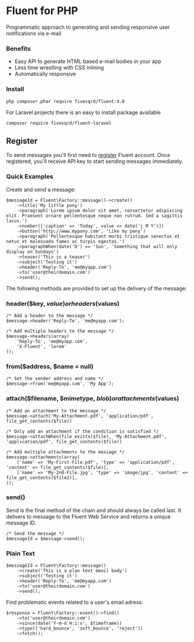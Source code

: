 Fluent for PHP
============
Programmatic approach to generating and sending responsive user notifications via e-mail

### Benefits ###
- Easy API to generate HTML based e-mail bodies in your app
- Less time wrestling with CSS inlining
- Automatically responsive

### Install ###

```
php composer.phar require fivesqrd/fluent:4.0
```

For Laravel projects there is an easy to install package available
```
composer require fivesqrd/fluent-laravel
```

## Register
To send messages you'll first need to [register](http://fluentmsg.com) Fluent account. Once registered, you'll receive API key to
start sending messages immediately.

### Quick Examples ###
Create and send a message:
```
$messageId = Fluent\Factory::message()->create()
    ->title('My little pony')
    ->paragraph('Lorem ipsum dolor sit amet, consectetur adipiscing elit. Praesent ornare pellentesque neque non rutrum. Sed a sagittis lacus.')
    ->number(['caption' => 'Today', value => date('j M Y')])
    ->button('http://www.mypony.com', 'Like my pony')
    ->paragraph('Pellentesque habitant morbi tristique senectus et netus et malesuada fames ac turpis egestas.')
    ->paragraphWhen(date('D') == 'Sun', 'Something that will only display on Sundays')
    ->teaser('This is a teaser')
    ->subject('Testing it')
    ->header('Reply-To', 'me@myapp.com')
    ->to('user@theirdomain.com')
    ->send();
```

The following methods are provided to set up the delivery of the message:

### header($key, $value) or headers($values)
```
/* Add a header to the message */
$message->header('Reply-To', 'me@myapp.com');
```

```
/* Add multiple headers to the message */
$message->headers(array(
    'Reply-To', 'me@myapp.com',
    'X-Fluent', 'lorem'
));
```

### from($address, $name = null)
```
/* Set the sender address and name */
$message->from('me@myapp.com', 'My App');
```

### attach($filename, $mimetype, $blob) or attachments($values)
```
/* Add an attachment to the message */
$message->attach('My-Attachment.pdf', 'application/pdf', file_get_contents($file))
```

```
/* Only add an attachment if the condition is satisfied */
$message->attachWhen(file_exists($file), 'My-Attachment.pdf', 'application/pdf', file_get_contents($file))
```

```
/* Add multiple attachments to the message */
$message->attachments(array(
    ['name' => 'My-First-File.pdf', 'type' => 'application/pdf', 'content' => file_get_contents($file)],
    ['name' => 'My-2nd-File.jpg', 'type' => 'image/jpg', 'content' => file_get_contents($file2)],
));
```

### send()
Send is the final method of the chain and should always be called last. It delivers to message to the Fluent Web Service and returns a unique message ID.
```
/* Send the message */
$messageId = $message->send();
```

### Plain Text ###
```
$messageId = Fluent\Factory::message()
    ->create('This is a plan text email body')
    ->subject('Testing it')
    ->header('Reply-To', 'me@myapp.com')
    ->to('user@theirdomain.com')
    ->send();
```

Find problematic events related to a user's email adress:
```
$response = Fluent\Factory::event()->find()
    ->to('user@theirdomain.com')
    ->since(date('Y-m-d H:i:s', $timeframe))
    ->type(['hard_bounce', 'soft_bounce', 'reject'])
    ->fetch();
```
